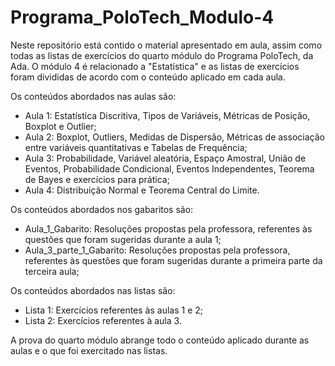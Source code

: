 # Programa_PoloTech_Modulo-4

Neste repositório está contido o material apresentado em aula, assim como todas as listas de exercícios do quarto módulo do Programa PoloTech, da Ada. O módulo 4 é relacionado a "Estatística" e as listas de exercícios foram divididas de acordo com o conteúdo aplicado em cada aula.

Os conteúdos abordados nas aulas são:

- Aula 1: Estatística Discritiva, Tipos de Variáveis, Métricas de Posição, Boxplot e Outlier;
- Aula 2: Boxplot, Outliers, Medidas de Dispersão, Métricas de associação entre variáveis quantitativas e Tabelas de Frequência;
- Aula 3: Probabilidade, Variável aleatória, Espaço Amostral, União de Eventos, Probabilidade Condicional, Eventos Independentes, Teorema de Bayes e exercícios para prática;
- Aula 4: Distribuição Normal e Teorema Central do Limite.

Os conteúdos abordados nos gabaritos são:

- Aula_1_Gabarito: Resoluções propostas pela professora, referentes às questões que foram sugeridas durante a aula 1;
- Aula_3_parte_1_Gabarito: Resoluções propostas pela professora, referentes às questões que foram sugeridas durante a primeira parte da terceira aula;

Os conteúdos abordados nas listas são:

- Lista 1: Exercícios referentes às aulas 1 e 2;
- Lista 2: Exercícios referentes à aula 3.

A prova do quarto módulo abrange todo o conteúdo aplicado durante as aulas e o que foi exercitado nas listas.
